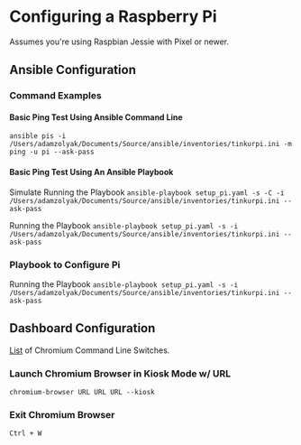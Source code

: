# Configuring a Raspberry Pi

Assumes you're using Raspbian Jessie  with Pixel or newer.

## Ansible Configuration

### Command Examples

#### Basic Ping Test Using Ansible Command Line

`ansible pis -i /Users/adamzolyak/Documents/Source/ansible/inventories/tinkurpi.ini -m ping -u pi --ask-pass`

#### Basic Ping Test Using An Ansible Playbook

Simulate Running the Playbook
`ansible-playbook setup_pi.yaml -s -C -i /Users/adamzolyak/Documents/Source/ansible/inventories/tinkurpi.ini --ask-pass`

Running the Playbook
`ansible-playbook setup_pi.yaml -s -i /Users/adamzolyak/Documents/Source/ansible/inventories/tinkurpi.ini --ask-pass`

### Playbook to Configure Pi

Running the Playbook
`ansible-playbook setup_pi.yaml -s -i /Users/adamzolyak/Documents/Source/ansible/inventories/tinkurpi.ini --ask-pass`

## Dashboard Configuration

[List](http://peter.sh/experiments/chromium-command-line-switches/) of Chromium Command Line Switches.

### Launch Chromium Browser in Kiosk Mode w/ URL
`chromium-browser URL URL URL --kiosk`

### Exit Chromium Browser
`Ctrl + W`





